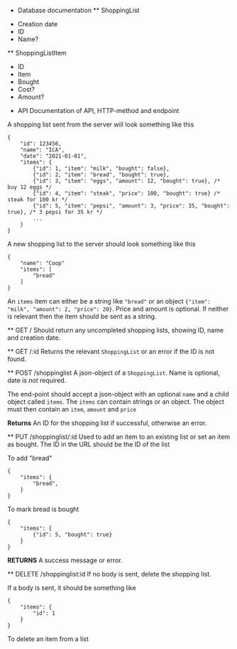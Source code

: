* Database documentation
** ShoppingList
 - Creation date
 - ID
 - Name?

** ShoppingListItem 
 - ID
 - Item
 - Bought
 - Cost?
 - Amount?

* API
Documentation of API, HTTP-method and endpoint

A shopping list sent from the server will look something like this

    {
        "id": 123456,
        "name": "ICA",
        "date": "2021-01-01",
        "items": {
            {"id": 1, "item": "milk", "bought": false},
            {"id": 2, "item": "bread", "bought": true},
            {"id": 3, "item": "eggs", "amount": 12, "bought": true}, /* buy 12 eggs */
            {"id": 4, "item": "steak", "price": 100, "bought": true} /* steak for 100 kr */
            {"id": 5, "item": "pepsi", "amount": 3, "price": 35, "bought": true}, /* 3 pepsi for 35 kr */
            ...
        }
    }

A new shopping list to the server should look something like this

    {
        "name": "Coop"
        "items": [
            "bread"
        ]
    }

An `items` item can either be a string like `"bread"` or an object `{"item": "milk", "amount": 2, "price": 20}`. Price and amount is optional. If neither is relevant then the item should be sent as a string.

** GET /
Should return any uncompleted shopping lists, showing ID, name and creation date.

** GET /:id
Returns the relevant `ShoppingList` or an error if the ID is not found.

** POST /shoppinglist
A json-object of a `ShoppingList`. Name is optional, date is _not_ required.

The end-point should accept a json-object with an optional `name` and a child object called `items`. The `items` can contain strings or an object. The object must then contain an `item`, `amount` and `price`

__Returns__ An ID for the shopping list if successful, otherwise an error.

** PUT /shoppinglist/:id
Used to add an item to an existing list or set an item as bought. The ID in the URL should be the ID of the list

To add "bread"

    {
        "items": {
            "bread",
        }
    }

To mark bread is bought

    {
        "items": {
            {"id": 5, "bought": true}
        }
    }

__RETURNS__ A success message or error.

** DELETE /shoppinglist:id
If no body is sent, delete the shopping list.

If a body is sent, it should be something like

    {
        "items": {
            "id": 1
        }
    }

To delete an item from a list


